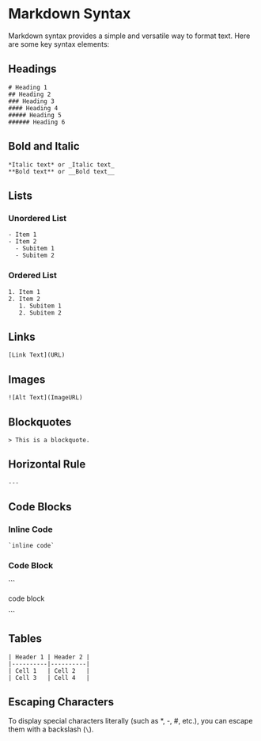 
# Markdown Syntax

Markdown syntax provides a simple and versatile way to format text. Here are some key syntax elements:


## Headings

```
# Heading 1
## Heading 2
### Heading 3
#### Heading 4
##### Heading 5
###### Heading 6
```

## Bold and Italic

```
*Italic text* or _Italic text_
**Bold text** or __Bold text__
```

## Lists

### Unordered List

```
- Item 1
- Item 2
  - Subitem 1
  - Subitem 2
```

### Ordered List

```
1. Item 1
2. Item 2
   1. Subitem 1
   2. Subitem 2
```

## Links

```
[Link Text](URL)
```

## Images

```
![Alt Text](ImageURL)
```

## Blockquotes

```
> This is a blockquote.
```

## Horizontal Rule

```
---
```

## Code Blocks

### Inline Code

```
`inline code`
```

### Code Block

`\``

code block

`\``

## Tables

```
| Header 1 | Header 2 |
|----------|----------|
| Cell 1   | Cell 2   |
| Cell 3   | Cell 4   |
```

## Escaping Characters

To display special characters literally (such as *, -, #, etc.), you can escape them with a backslash (`\`).


